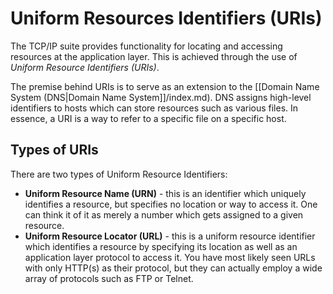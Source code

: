 # Uniform Resources Identifiers (URIs)
The TCP/IP suite provides functionality for locating and accessing resources at the application layer. This is achieved through the use of *Uniform Resource Identifiers (URIs)*.

The premise behind URIs is to serve as an extension to the [[Domain Name System (DNS|Domain Name System]]/index.md). DNS assigns high-level identifiers to hosts which can store resources such as various files. In essence, a URI is a way to refer to a specific file on a specific host.

## Types of URIs
There are two types of Uniform Resource Identifiers: 
- **Uniform Resource Name (URN)** - this is an identifier which uniquely identifies a resource, but specifies no location or way to access it. One can think it of it as merely a number which gets assigned to a given resource.
- **Uniform Resource Locator (URL)** - this is a uniform resource identifier which identifies a resource by specifying its location as well as an application layer protocol to access it. You have most likely seen URLs with only HTTP(s) as their protocol, but they can actually employ a wide array of protocols such as FTP or Telnet.